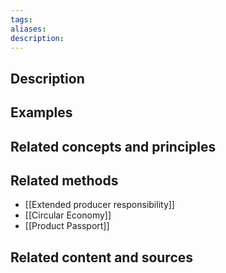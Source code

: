 ```yaml
---
tags: 
aliases: 
description:
---
```


## Description


## Examples 


## Related concepts and principles


## Related methods
- [[Extended producer responsibility]]
- [[Circular Economy]]
- [[Product Passport]]

## Related content and sources
